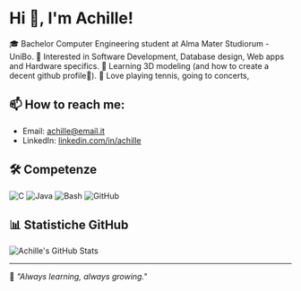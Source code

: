 # Hi 👋, I'm Achille!

🎓 Bachelor Computer Engineering student at Alma Mater Studiorum - UniBo.
🚀 Interested in Software Development, Database design, Web apps and Hardware specifics.
👀 Learning 3D modeling (and how to create a decent github profile🙈).
🎾 Love playing tennis, going to concerts, 

## 📫 How to reach me:
- Email: achille@email.it
- LinkedIn: [linkedin.com/in/achille](https://linkedin.com/in/achille)

## 🛠️ Competenze
![C](https://img.shields.io/badge/C-00599C?style=flat&logo=c&logoColor=white)
![Java](https://img.shields.io/badge/Java-ED8B00?style=flat&logo=java&logoColor=white)
![Bash](https://img.shields.io/badge/Bash-121011?style=flat&logo=gnubash&logoColor=white)
![GitHub](https://img.shields.io/badge/GitHub-181717?style=flat&logo=github&logoColor=white)

## 📊 Statistiche GitHub
![Achille's GitHub Stats](https://github-readme-stats.vercel.app/api?username=pixettonebboy&show_icons=true&theme=github_dark)

---

🔭 *"Always learning, always growing."*
<!--
**pixettonebboy/pixettonebboy** is a ✨ _special_ ✨ repository because its `README.md` (this file) appears on your GitHub profile.

Here are some ideas to get you started:

- 🔭 I’m currently working on ...
- 🌱 I’m currently learning ...
- 👯 I’m looking to collaborate on ...
- 🤔 I’m looking for help with ...
- 💬 Ask me about ...
- 📫 How to reach me: ...
- 😄 Pronouns: ...
- ⚡ Fun fact: ...
-->
